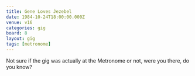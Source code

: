 ```yaml
---
title: Gene Loves Jezebel
date: 1984-10-24T18:00:00.000Z
venue: v16
categories: gig
board: 8
layout: gig
tags: [metronome]
---
```

Not sure if the gig was actually at the Metronome or not, were you there, do you know?